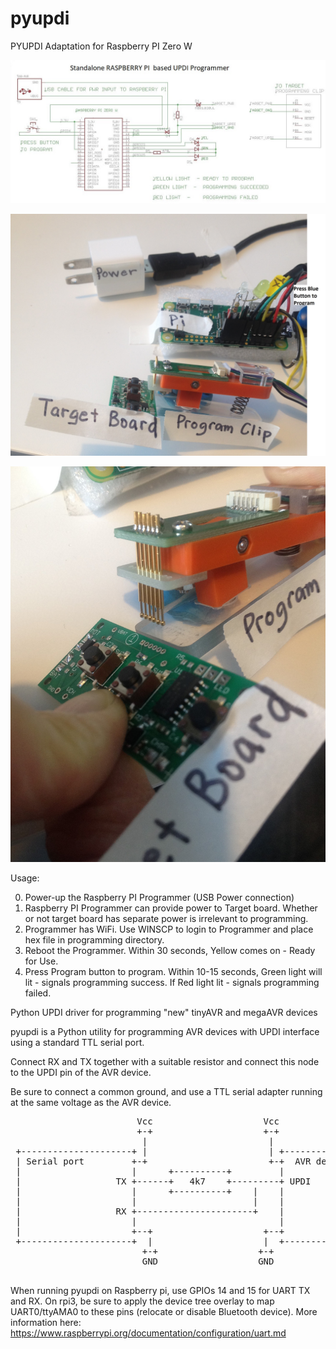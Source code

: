 # pyupdi

PYUPDI Adaptation for Raspberry PI Zero W

![](UPDI_SCH.jpg)

![](UPDI_SETUP.jpg)

![](UPDI_CLIP.jpg)


Usage:

0.  Power-up the Raspberry PI Programmer (USB Power connection)
1.  Raspberry PI Programmer can provide power to Target board.  Whether or not target board has separate power is irrelevant to programming.
2.  Programmer has WiFi.  Use WINSCP to login to Programmer and place hex file in programming directory.
3.  Reboot the Programmer.  Within 30 seconds, Yellow comes on - Ready for Use.
4.  Press Program button to program.  Within 10-15 seconds, Green light will lit - signals programming success.  If Red light lit - signals programming failed.




Python UPDI driver for programming "new" tinyAVR and megaAVR devices

pyupdi is a Python utility for programming AVR devices with UPDI interface
  using a standard TTL serial port.

  Connect RX and TX together with a suitable resistor and connect this node
  to the UPDI pin of the AVR device.

  Be sure to connect a common ground, and use a TTL serial adapter running at
   the same voltage as the AVR device.

<pre>
                        Vcc                     Vcc
                        +-+                     +-+
                         |                       |
 +---------------------+ |                       | +--------------------+
 | Serial port         +-+                       +-+  AVR device        |
 |                     |      +----------+         |                    |
 |                  TX +------+   4k7    +---------+ UPDI               |
 |                     |      +----------+    |    |                    |
 |                     |                      |    |                    |
 |                  RX +----------------------+    |                    |
 |                     |                           |                    |
 |                     +--+                     +--+                    |
 +---------------------+  |                     |  +--------------------+
                         +-+                   +-+
                         GND                   GND

</pre>
When running pyupdi on Raspberry pi, use GPIOs 14 and 15 for UART TX and RX.
On rpi3, be sure to apply the device tree overlay to map UART0/ttyAMA0 to these pins (relocate or disable Bluetooth device).
More information here: https://www.raspberrypi.org/documentation/configuration/uart.md
